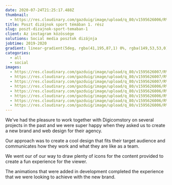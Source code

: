 ```yaml
---
date: 2020-07-24T21:25:17.488Z
thumbnail:
  - https://res.cloudinary.com/gazduig/image/upload/q_80/v1595626006/R%C3%A9ka%203/Frame_74_pusio7.webp
title: Poszt dizájnok sport témában 1. rész
slug: poszt-dizajnok-sport-temaban-1
client: Az instagram közössége
solutions: Social media posztok dizájnja
jobtime: 2019-2020
gradient: linear-gradient(5deg, rgba(41,195,87,1) 0%, rgba(149,53,53,0) 71%)
categories:
  - all
  - social
images:
  - https://res.cloudinary.com/gazduig/image/upload/q_80/v1595626007/R%C3%A9ka%203/Frame_75_opqpwx.webp
  - https://res.cloudinary.com/gazduig/image/upload/q_80/v1595626007/R%C3%A9ka%203/Frame_78_fzawi6.webp
  - https://res.cloudinary.com/gazduig/image/upload/q_80/v1595626007/R%C3%A9ka%203/Frame_77_lznwob.webp
  - https://res.cloudinary.com/gazduig/image/upload/q_80/v1595626006/R%C3%A9ka%203/Frame_76_bnija3.webp
  - https://res.cloudinary.com/gazduig/image/upload/q_80/v1595626006/R%C3%A9ka%203/Frame_74_pusio7.webp
  - https://res.cloudinary.com/gazduig/image/upload/q_80/v1595626006/R%C3%A9ka%203/Frame_71_x6tyha.webp
  - https://res.cloudinary.com/gazduig/image/upload/q_80/v1595626006/R%C3%A9ka%203/Frame_73_g4oygo.webp
  - https://res.cloudinary.com/gazduig/image/upload/q_80/v1595626006/R%C3%A9ka%203/Frame_72_e47gop.webp
---
```

<!--StartFragment-->

We’ve had the pleasure to work together with Digicomstory on several projects in the past and we were super happy when they asked us to create a new brand and web design for their agency.

Our approach was to create a cool design that fits their target audience and communicates how they work and what they are like as a team.

We went our of our way to draw plenty of icons for the content provided to create a fun experience for the viewer.

The animations that were added in development completed the experience that we were looking to achieve with the new brand.

<!--EndFragment-->